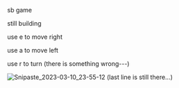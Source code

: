 sb game

still building

use e to move right 

use a to move left

use r to turn (there is something wrong---)

![Snipaste_2023-03-10_23-55-12](https://user-images.githubusercontent.com/67376942/224362633-3c9fd2df-e8c7-49fe-9e79-e6b43058759e.png)
(last line is still there...)
